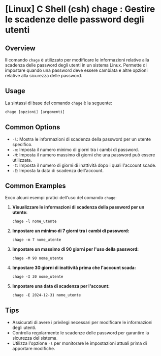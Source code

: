 # [Linux] C Shell (csh) chage <Uso equivalente in italiano>: Gestire le scadenze delle password degli utenti

## Overview
Il comando `chage` è utilizzato per modificare le informazioni relative alla scadenza delle password degli utenti in un sistema Linux. Permette di impostare quando una password deve essere cambiata e altre opzioni relative alla sicurezza delle password.

## Usage
La sintassi di base del comando `chage` è la seguente:

```csh
chage [opzioni] [argomenti]
```

## Common Options
- `-l`: Mostra le informazioni di scadenza della password per un utente specifico.
- `-m`: Imposta il numero minimo di giorni tra i cambi di password.
- `-M`: Imposta il numero massimo di giorni che una password può essere utilizzata.
- `-I`: Imposta il numero di giorni di inattività dopo i quali l'account scade.
- `-E`: Imposta la data di scadenza dell'account.

## Common Examples
Ecco alcuni esempi pratici dell'uso del comando `chage`:

1. **Visualizzare le informazioni di scadenza della password per un utente:**
   ```csh
   chage -l nome_utente
   ```

2. **Impostare un minimo di 7 giorni tra i cambi di password:**
   ```csh
   chage -m 7 nome_utente
   ```

3. **Impostare un massimo di 90 giorni per l'uso della password:**
   ```csh
   chage -M 90 nome_utente
   ```

4. **Impostare 30 giorni di inattività prima che l'account scada:**
   ```csh
   chage -I 30 nome_utente
   ```

5. **Impostare una data di scadenza per l'account:**
   ```csh
   chage -E 2024-12-31 nome_utente
   ```

## Tips
- Assicurati di avere i privilegi necessari per modificare le informazioni degli utenti.
- Controlla regolarmente le scadenze delle password per garantire la sicurezza del sistema.
- Utilizza l'opzione `-l` per monitorare le impostazioni attuali prima di apportare modifiche.